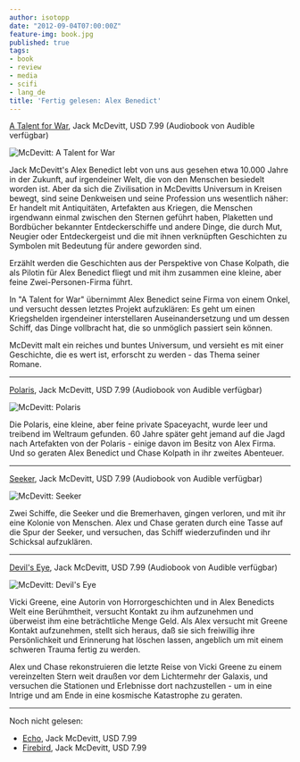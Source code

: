 ```yaml
---
author: isotopp
date: "2012-09-04T07:00:00Z"
feature-img: book.jpg
published: true
tags:
- book
- review
- media
- scifi
- lang_de
title: 'Fertig gelesen: Alex Benedict'
---
```

[A Talent for War](http://www.amazon.com/Talent-For-Alex-Benedict-ebook/dp/B004P5OZ02),
Jack McDevitt, USD 7.99 (Audiobook von Audible verfügbar)

![McDevitt: A Talent for War](https://blog.koehntopp.info/uploads/mcdevitt_talent_for_war.png)

Jack McDevitt's Alex Benedict lebt von uns aus gesehen etwa 10.000 Jahre in
der Zukunft, auf irgendeiner Welt, die von den Menschen besiedelt worden
ist.  Aber da sich die Zivilisation in McDevitts Universum in Kreisen
bewegt, sind seine Denkweisen und seine Profession uns wesentlich näher: Er
handelt mit Antiquitäten, Artefakten aus Kriegen, die Menschen irgendwann
einmal zwischen den Sternen geführt haben, Plaketten und Bordbücher
bekannter Entdeckerschiffe und andere Dinge, die durch Mut, Neugier oder
Entdeckergeist und die mit ihnen verknüpften Geschichten zu Symbolen mit
Bedeutung für andere geworden sind.

Erzählt werden die Geschichten aus der Perspektive von Chase Kolpath, die
als Pilotin für Alex Benedict fliegt und mit ihm zusammen eine kleine, aber
feine Zwei-Personen-Firma führt.

In "A Talent for War" übernimmt Alex Benedict seine Firma von einem Onkel,
und versucht dessen letztes Projekt aufzuklären: Es geht um einen
Kriegshelden irgendeiner interstellaren Auseinandersetzung und um dessen
Schiff, das Dinge vollbracht hat, die so unmöglich passiert sein können.

McDevitt malt ein reiches und buntes Universum, und versieht es mit einer
Geschichte, die es wert ist, erforscht zu werden - das Thema seiner Romane.

----
[Polaris](http://www.amazon.com/Polaris-Alex-Benedict-ebook/dp/B004IATDBU),
Jack McDevitt, USD 7.99 (Audiobook von Audible verfügbar)

![McDevitt: Polaris](https://blog.koehntopp.info/uploads/mcdevitt_polaris.png)

Die Polaris, eine kleine, aber feine private Spaceyacht, wurde leer und
treibend im Weltraum gefunden.  60 Jahre später geht jemand auf die Jagd
nach Artefakten von der Polaris - einige davon im Besitz von Alex Firma.
Und so geraten Alex Benedict und Chase Kolpath in ihr zweites Abenteuer.

----

[Seeker](http://www.amazon.com/Seeker-Alex-Benedict-ebook/dp/B000OIZU7G),
Jack McDevitt, USD 7.99 (Audiobook von Audible verfügbar)

![McDevitt: Seeker](https://blog.koehntopp.info/uploads/mcdevitt_seeker.png)

Zwei Schiffe, die Seeker und die Bremerhaven, gingen verloren, und mit ihr
eine Kolonie von Menschen.  Alex und Chase geraten durch eine Tasse auf die
Spur der Seeker, und versuchen, das Schiff wiederzufinden und ihr Schicksal
aufzuklären.

----
[Devil's Eye](http://www.amazon.com/The-Devils-Alex-Benedict-ebook/dp/B0017SWQL0),
Jack McDevitt, USD 7.99 (Audiobook von Audible verfügbar)

![McDevitt: Devil's Eye](https://blog.koehntopp.info/uploads/mcdevitt_devils_eye.png)

Vicki Greene, eine Autorin von Horrorgeschichten und in Alex Benedicts Welt
eine Berühmtheit, versucht Kontakt zu ihm aufzunehmen und überweist ihm eine
beträchtliche Menge Geld.  Als Alex versucht mit Greene Kontakt aufzunehmen,
stellt sich heraus, daß sie sich freiwillig ihre Persönlichkeit und
Erinnerung hat löschen lassen, angeblich um mit einem schweren Trauma fertig
zu werden.

Alex und Chase rekonstruieren die letzte Reise von Vicki Greene zu einem
vereinzelten Stern weit draußen vor dem Lichtermehr der Galaxis, und
versuchen die Stationen und Erlebnisse dort nachzustellen - um in eine
Intrige und am Ende in eine kosmische Katastrophe zu geraten.

----

Noch nicht gelesen:

- [Echo](http://www.amazon.com/Echo-Alex-Benedict-ebook/dp/B00452V44K), Jack McDevitt, USD 7.99
- [Firebird](http://www.amazon.com/Firebird-Alex-Benedict-Novel-ebook/dp/B0052RERBY), Jack McDevitt, USD 7.99
